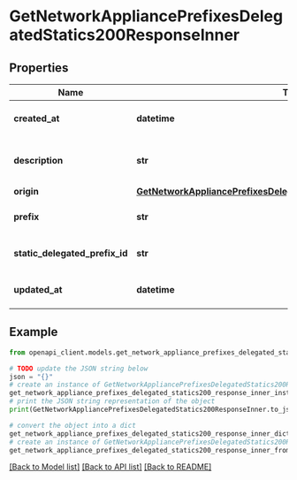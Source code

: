 # GetNetworkAppliancePrefixesDelegatedStatics200ResponseInner


## Properties

Name | Type | Description | Notes
------------ | ------------- | ------------- | -------------
**created_at** | **datetime** | Prefix creation time. | [optional] 
**description** | **str** | Identifying description for the prefix. | [optional] 
**origin** | [**GetNetworkAppliancePrefixesDelegatedStatics200ResponseInnerOrigin**](GetNetworkAppliancePrefixesDelegatedStatics200ResponseInnerOrigin.md) |  | [optional] 
**prefix** | **str** | IPv6 prefix/prefix length. | [optional] 
**static_delegated_prefix_id** | **str** | Static delegated prefix id. | [optional] 
**updated_at** | **datetime** | Prefix Updated time. | [optional] 

## Example

```python
from openapi_client.models.get_network_appliance_prefixes_delegated_statics200_response_inner import GetNetworkAppliancePrefixesDelegatedStatics200ResponseInner

# TODO update the JSON string below
json = "{}"
# create an instance of GetNetworkAppliancePrefixesDelegatedStatics200ResponseInner from a JSON string
get_network_appliance_prefixes_delegated_statics200_response_inner_instance = GetNetworkAppliancePrefixesDelegatedStatics200ResponseInner.from_json(json)
# print the JSON string representation of the object
print(GetNetworkAppliancePrefixesDelegatedStatics200ResponseInner.to_json())

# convert the object into a dict
get_network_appliance_prefixes_delegated_statics200_response_inner_dict = get_network_appliance_prefixes_delegated_statics200_response_inner_instance.to_dict()
# create an instance of GetNetworkAppliancePrefixesDelegatedStatics200ResponseInner from a dict
get_network_appliance_prefixes_delegated_statics200_response_inner_from_dict = GetNetworkAppliancePrefixesDelegatedStatics200ResponseInner.from_dict(get_network_appliance_prefixes_delegated_statics200_response_inner_dict)
```
[[Back to Model list]](../README.md#documentation-for-models) [[Back to API list]](../README.md#documentation-for-api-endpoints) [[Back to README]](../README.md)


